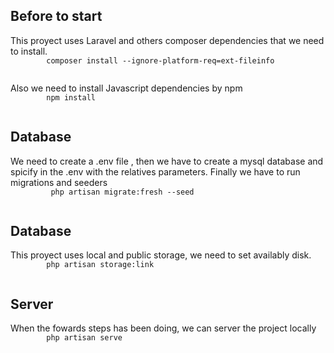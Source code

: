 

## Before to start
<p>
    This proyect uses Laravel and others composer dependencies that we need to install.
    <code>
        composer install --ignore-platform-req=ext-fileinfo
    </code>
</p>

<p>
    Also we need to install Javascript dependencies by npm
    <code>
        npm install
    </code>
</p>

## Database
<p> 
    We need to create a .env file , then we have to create a mysql database and spicify in the .env with the relatives parameters.
    Finally we have to run migrations and seeders
    <code>
         php artisan migrate:fresh --seed
    </code>
</p>

## Database
<p>
    This proyect uses local and public storage, we need to set availably disk.
    <code>
        php artisan storage:link
    </code>
</p>

## Server
<p>
    When the fowards steps has been doing, we can server the project locally
    <code>
        php artisan serve
    </code>
</p>